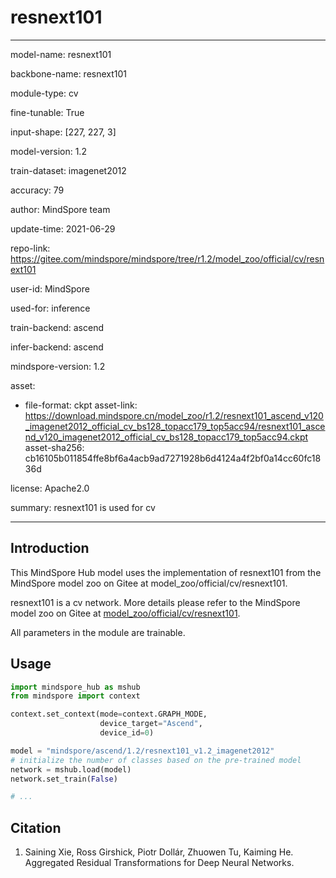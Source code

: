 # resnext101

---

model-name: resnext101

backbone-name: resnext101

module-type: cv

fine-tunable: True

input-shape: [227, 227, 3]

model-version: 1.2

train-dataset: imagenet2012

accuracy: 79

author: MindSpore team

update-time: 2021-06-29

repo-link: <https://gitee.com/mindspore/mindspore/tree/r1.2/model_zoo/official/cv/resnext101>

user-id: MindSpore

used-for: inference

train-backend: ascend

infer-backend: ascend

mindspore-version: 1.2

asset:

-
    file-format: ckpt
    asset-link: <https://download.mindspore.cn/model_zoo/r1.2/resnext101_ascend_v120_imagenet2012_official_cv_bs128_topacc179_top5acc94/resnext101_ascend_v120_imagenet2012_official_cv_bs128_topacc179_top5acc94.ckpt>
    asset-sha256: cb16105b011854ffe8bf6a4acb9ad7271928b6d4124a4f2bf0a14cc60fc1836d

license: Apache2.0

summary: resnext101 is used for cv

---

## Introduction

This MindSpore Hub model uses the implementation of resnext101 from the MindSpore model zoo on Gitee at model_zoo/official/cv/resnext101.

resnext101 is a cv network. More details please refer to the MindSpore model zoo on Gitee at [model_zoo/official/cv/resnext101](https://gitee.com/mindspore/mindspore/blob/r1.2/model_zoo/official/cv/resnext101/README_CN.md).

All parameters in the module are trainable.

## Usage

```python
import mindspore_hub as mshub
from mindspore import context

context.set_context(mode=context.GRAPH_MODE,
                    device_target="Ascend",
                    device_id=0)

model = "mindspore/ascend/1.2/resnext101_v1.2_imagenet2012"
# initialize the number of classes based on the pre-trained model
network = mshub.load(model)
network.set_train(False)

# ...
```

## Citation

1. Saining Xie, Ross Girshick, Piotr Dollár, Zhuowen Tu, Kaiming He. Aggregated Residual Transformations for Deep Neural Networks.
